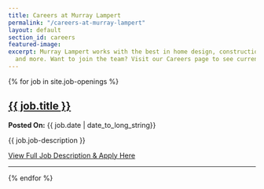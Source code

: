 ```yaml
---
title: Careers at Murray Lampert
permalink: "/careers-at-murray-lampert"
layout: default
section_id: careers
featured-image: 
excerpt: Murray Lampert works with the best in home design, construction, architecture,
  and more. Want to join the team? Visit our Careers page to see current openings.
---
```


{% for job in site.job-openings %}
  <h2><a href="{{ job.application-url }}">{{ job.title }}</a></h2>
  <p><strong>Posted On:</strong> {{ job.date | date_to_long_string}}</p>
  <p>{{ job.job-description }}</p>
  <a href="{{ job.application-url }}">View Full Job Description & Apply Here</a>

  ---
{% endfor %}
